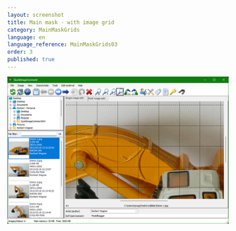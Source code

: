 ```yaml
---
layout: screenshot
title: Main mask - with image grid
category: MainMaskGrids
language: en
language_reference: MainMaskGrids03
order: 3
published: true
---
```

<img src="https://raw.githubusercontent.com/QuickImageComment/QuickImageComment/main/UserManual/images/English-prg/FormQuickImageComment-grid-2.png">
